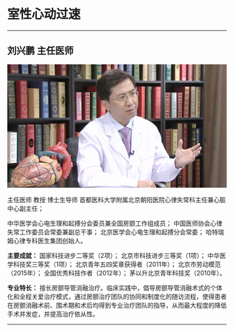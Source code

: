 # 室性心动过速

---

## 刘兴鹏 主任医师

![1679378715982](image/c06_056/1679378715982.png)

主任医师 教授 博士生导师 首都医科大学附属北京朝阳医院心律失常科主任兼心脏中心副主任；

 中华医学会心电生理和起搏分会委员兼全国房颤工作组成员； 中国医师协会心律失常工作委员会常委兼副总干事； 北京医学会心电生理和起搏分会常委； 哈特瑞姆心律专科医生集团创始人。

**主要成就：** 国家科技进步二等奖（2项）； 北京市科技进步三等奖（1项）； 中华医学科技奖三等奖（1项）； 北京青年五四奖章获得者（2011年）； 北京市劳动模范（2015年）； 全国优秀科技作者（2012年）； 茅以升北京青年科技奖（2010年）。

**专业特长：** 擅长房颤导管消融治疗。临床实践中，倡导房颤导管消融术式的个体化和全程关爱治疗模式，通过房颤治疗团队的协同和制度化的随访流程，使得患者在房颤消融术前、围术期和术后均得到专业治疗团队的指导，从而最大程度的降低手术并发症，并提高治疗依从性。

---
